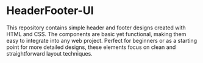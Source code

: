 # HeaderFooter-UI
This repository contains simple header and footer designs created with HTML and CSS. The components are basic yet functional, making them easy to integrate into any web project. Perfect for beginners or as a starting point for more detailed designs, these elements focus on clean and straightforward layout techniques.
